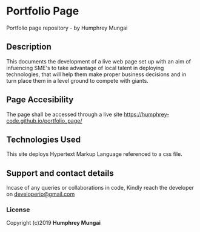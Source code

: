 # Portfolio Page
Portfolio page repository - by Humphrey Mungai 
## Description
This documents the development of a live web page set up with an aim of infuencing SME's to take advantage of local talent in deploying technologies, that will help them make proper business decisions and in turn place them in a level ground to compete with giants.
## Page Accesibility
The page shall be accessed through a live site https://humphrey-code.github.io/portfolio_page/ 
## Technologies Used
This site deploys Hypertext Markup Language referenced to a css file. 
## Support and contact details
Incase of any queries or collaborations in code, Kindly reach the developer on developerio@gmail.com
### License
Copyright (c)2019 **Humphrey Mungai**
